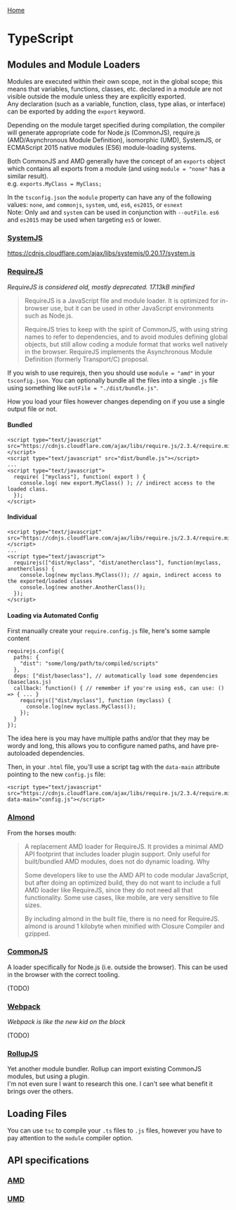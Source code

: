 [Home](README.md)

# TypeScript

## Modules and Module Loaders
Modules are executed within their own scope, not in the global scope; this means that variables, functions, classes, etc. declared in a module are not visible outside the module unless they are explicitly exported.  
Any declaration (such as a variable, function, class, type alias, or interface) can be exported by adding the `export` keyword.

Depending on the module target specified during compilation, the compiler will generate appropriate code for Node.js (CommonJS), require.js (AMD/Asynchronous Module Definition), isomorphic (UMD), SystemJS, or ECMAScript 2015 native modules (ES6) module-loading systems.

Both CommonJS and AMD generally have the concept of an `exports` object which contains all exports from a module (and using `module = "none"` has a similar result).  
e.g. `exports.MyClass = MyClass;`

In the `tsconfig.json` the `module` property can have any of the following values: `none`, `amd` `commonjs`, `system`, `umd`, `es6`, `es2015`, or `esnext`  
Note: Only `amd` and `system` can be used in conjunction with `--outFile`. `es6` and `es2015` may be used when targeting `es5` or lower.

### [SystemJS](https://github.com/systemjs/systemjs)



https://cdnjs.cloudflare.com/ajax/libs/systemjs/0.20.17/system.js



### [RequireJS](http://requirejs.org/)
_RequireJS is considered old, mostly deprecated. 17.13kB minified_

> RequireJS is a JavaScript file and module loader. It is optimized for in-browser use, but it can be used in other JavaScript environments such as Node.js.  
>
> RequireJS tries to keep with the spirit of CommonJS, with using string names to refer to dependencies, and to avoid modules defining global objects, but still allow coding a module format that works well natively in the browser. RequireJS implements the Asynchronous Module Definition (formerly Transport/C) proposal.

If you wish to use requirejs, then you should use `module = "amd"` in your `tsconfig.json`. You can optionally bundle all the files into a single `.js` file using something like `outFile = "./dist/bundle.js"`.

How you load your files however changes depending on if you use a single output file or not.

#### Bundled
```
<script type="text/javascript" src="https://cdnjs.cloudflare.com/ajax/libs/require.js/2.3.4/require.min.js"></script>
<script type="text/javascript" src="dist/bundle.js"></script>
...
<script type="text/javascript">
  require( ["myclass"], function( export ) {
    console.log( new export.MyClass() ); // indirect access to the loaded class.
  });
</script>
```

#### Individual
```
<script type="text/javascript" src="https://cdnjs.cloudflare.com/ajax/libs/require.js/2.3.4/require.min.js"></script>
...
<script type="text/javascript">
  requirejs(["dist/myclass", "dist/anotherclass"], function(myclass, anotherclass) {
    console.log(new myclass.MyClass()); // again, indirect access to the exported/loaded classes
    console.log(new another.AnotherClass());
  });
</script>
```

#### Loading via Automated Config
First manually create your `require.config.js` file, here's some sample content
```
requirejs.config({
  paths: {
    "dist": "some/long/path/to/compiled/scripts"
  },
  deps: ["dist/baseclass"], // automatically load some dependencies (baseclass.js)
  callback: function() { // remember if you're using es6, can use: () => { ... }
    requirejs(["dist/myclass"], function (myclass) {
      console.log(new myclass.MyClass());
    });
  }
});
```
The idea here is you may have multiple paths and/or that they may be wordy and long, this allows you to configure named paths, and have pre-autoloaded dependencies.

Then, in your `.html` file, you'll use a script tag with the `data-main` attribute pointing to the new `config.js` file:
```
<script type="text/javascript" src="https://cdnjs.cloudflare.com/ajax/libs/require.js/2.3.4/require.min.js" data-main="config.js"></script>
```

### [Almond](https://github.com/requirejs/almond)
From the horses mouth:
> A replacement AMD loader for RequireJS. It provides a minimal AMD API footprint that includes loader plugin support. Only useful for built/bundled AMD modules, does not do dynamic loading.
Why
>
> Some developers like to use the AMD API to code modular JavaScript, but after doing an optimized build, they do not want to include a full AMD loader like RequireJS, since they do not need all that functionality. Some use cases, like mobile, are very sensitive to file sizes.
>
>By including almond in the built file, there is no need for RequireJS. almond is around 1 kilobyte when minified with Closure Compiler and gzipped.

### [CommonJS](http://www.commonjs.org/)
A loader specifically for Node.js (i.e. outside the browser). This can be used in the browser with the correct tooling.

(TODO)

### [Webpack](https://webpack.js.org/)
_Webpack is like the new kid on the block_

(TODO)

### [RollupJS](https://rollupjs.org/)
Yet another module bundler. Rollup can import existing CommonJS modules, but using a plugin.  
I'm not even sure I want to research this one. I can't see what benefit it brings over the others.


## Loading Files
You can use `tsc` to compile your `.ts` files to `.js` files, however you have to pay attention to the `module` compiler option.


## API specifications

### [AMD](https://github.com/amdjs/amdjs-api)

### [UMD](https://github.com/umdjs/umd)
